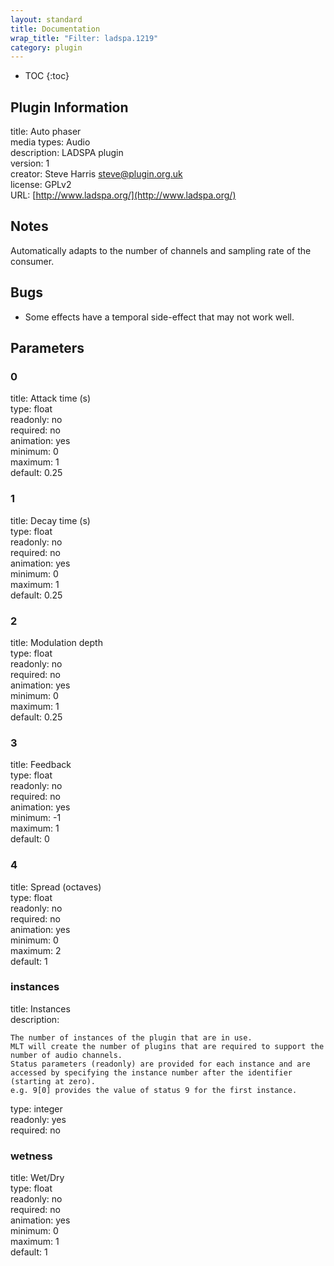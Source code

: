 ```yaml
---
layout: standard
title: Documentation
wrap_title: "Filter: ladspa.1219"
category: plugin
---
```

* TOC
{:toc}

## Plugin Information

title: Auto phaser  
media types:
Audio  
description: LADSPA plugin  
version: 1  
creator: Steve Harris <steve@plugin.org.uk>  
license: GPLv2  
URL: [http://www.ladspa.org/](http://www.ladspa.org/)  

## Notes

Automatically adapts to the number of channels and sampling rate of the consumer.

## Bugs

* Some effects have a temporal side-effect that may not work well.


## Parameters

### 0

title: Attack time (s)    
type: float  
readonly: no  
required: no  
animation: yes  
minimum: 0  
maximum: 1  
default: 0.25  

### 1

title: Decay time (s)    
type: float  
readonly: no  
required: no  
animation: yes  
minimum: 0  
maximum: 1  
default: 0.25  

### 2

title: Modulation depth    
type: float  
readonly: no  
required: no  
animation: yes  
minimum: 0  
maximum: 1  
default: 0.25  

### 3

title: Feedback    
type: float  
readonly: no  
required: no  
animation: yes  
minimum: -1  
maximum: 1  
default: 0  

### 4

title: Spread (octaves)    
type: float  
readonly: no  
required: no  
animation: yes  
minimum: 0  
maximum: 2  
default: 1  

### instances

title: Instances    
description:
```
The number of instances of the plugin that are in use.
MLT will create the number of plugins that are required to support the number of audio channels.
Status parameters (readonly) are provided for each instance and are accessed by specifying the instance number after the identifier (starting at zero).
e.g. 9[0] provides the value of status 9 for the first instance.
```
type: integer  
readonly: yes  
required: no  

### wetness

title: Wet/Dry    
type: float  
readonly: no  
required: no  
animation: yes  
minimum: 0  
maximum: 1  
default: 1  


